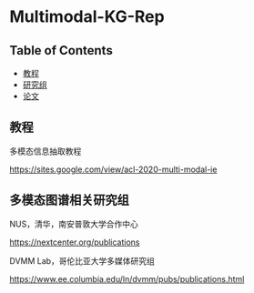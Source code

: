 # Multimodal-KG-Rep

## Table of Contents

- [教程](#教程)
- [研究组](#研究组)
- [论文](#论文)

## 教程

多模态信息抽取教程

https://sites.google.com/view/acl-2020-multi-modal-ie

## 多模态图谱相关研究组

NUS，清华，南安普敦大学合作中心

https://nextcenter.org/publications

DVMM Lab，哥伦比亚大学多媒体研究组

https://www.ee.columbia.edu/ln/dvmm/pubs/publications.html

